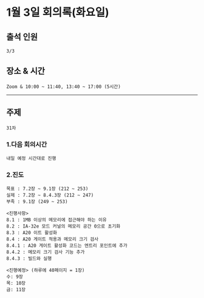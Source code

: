 # **1월 3일 회의록(화요일)**

## **출석 인원**
```
3/3
```

## **장소 & 시간**
```
Zoom & 10:00 ~ 11:40, 13:40 ~ 17:00 (5시간)
```
---
## **주제**
```
31차
```

### **1.다음 회의시간**
```
내일 예정 시간대로 진행
```
### **2.진도**
```
목표 : 7.2장 ~ 9.1장 (212 ~ 253)
실제 : 7.2장 ~ 8.4.3장 (212 ~ 247)
부족 : 9.1장 (249 ~ 253)

<진행사항>
8.1 : 1MB 이상의 메모리에 접근해야 하는 이유
8.2 : IA-32e 모드 커널의 메모리 공간 0으로 초기화
8.3 : A20 이트 활성화
8.4 : A20 게이트 적용과 메모리 크기 검사
8.4.1 : A20 게이트 활성화 코드는 엔트리 포인트에 추가
8.4.2 : 메모리 크기 검사 기능 추가
8.4.3 : 빌드와 실행
```
```
<진행예정> (하루에 40페이지 = 1장)
수: 9장
목: 10장
금: 11장
```